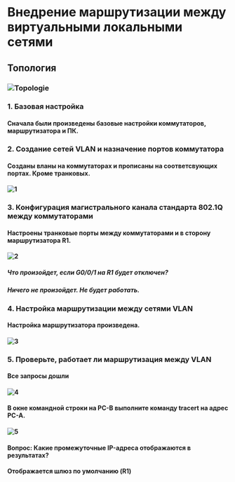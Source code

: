 # Внедрение маршрутизации между виртуальными локальными сетями
## Топология
### ![Topologie](https://user-images.githubusercontent.com/99610266/166230304-e950a462-0a80-4ac3-b1ff-b551187f8b78.png)
### 1. Базовая настройка
#### Сначала были произведены базовые настройки коммутаторов, маршрутизатора и ПК.
### 2. Создание сетей VLAN и назначение портов коммутатора
#### Созданы вланы на коммутаторах и прописаны на соответсвующих портах. Кроме транковых.
#### ![1](https://user-images.githubusercontent.com/99610266/166227155-3b8521f4-f5aa-40aa-9258-d4d3bde2c8b1.png)
### 3. Конфигурация магистрального канала стандарта 802.1Q между коммутаторами
#### Настроены транковые порты между коммутаторами и в сторону маршрутизатора R1.
#### ![2](https://user-images.githubusercontent.com/99610266/166228729-34dc9b12-41b7-4fca-bd25-0bddddfd30ee.png)
#####  Что произойдет, если G0/0/1 на R1 будет отключен?
##### Ничего не произойдет. Не будет работать.
### 4. Настройка маршрутизации между сетями VLAN
#### Настройка маршрутизатора произведена.
#### ![3](https://user-images.githubusercontent.com/99610266/166230232-2b437261-ea35-46ab-aa86-f97c9561f259.png)
### 5. Проверьте, работает ли маршрутизация между VLAN
#### Все запросы дошли
#### ![4](https://user-images.githubusercontent.com/99610266/166230529-2950397b-ebc2-476f-84c9-e7f8a8341618.png)
#### В окне командной строки на PC-B выполните команду tracert на адрес PC-A.
#### ![5](https://user-images.githubusercontent.com/99610266/166230758-7813c87e-e28f-41c4-a708-6734f96130e9.png)
#### Вопрос: Какие промежуточные IP-адреса отображаются в результатах?
#### Отображается шлюз по умолчанию (R1)
